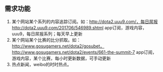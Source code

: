 ## 需求功能
1. 某个网站某个系列的内容追踪订阅。如：http://dota2.uuu9.com/，每日屌报http://dota2.uuu9.com/201706/546989.shtml
   app订阅，游戏内容，uuu9，每日屌报系列；每天早上更新
2. 某个网站某个比赛的比分抓取。如：http://www.gosugamers.net/dota2/gosubet，http://www.gosugamers.net/dota2/events/661-the-summit-7
   app订阅，游戏内容，某个比赛，每小时更新数据，可手动更新
3. 热点新闻，weibo的时时热点。

